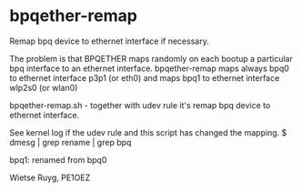 # bpqether-remap
Remap bpq device to ethernet interface if necessary.

The problem is that BPQETHER maps randomly on each bootup a particular bpq interface to an ethernet interface.
bpqether-remap maps always bpq0 to ethernet interface p3p1 (or eth0)
and maps bpq1 to ethernet interface wlp2s0 (or wlan0)


bpqether-remap.sh - together with udev rule it's remap bpq device to ethernet interface.

See kernel log if the udev rule and this script has changed the mapping.
$ dmesg | grep rename | grep bpq

bpq1: renamed from bpq0

Wietse Ruyg, PE1OEZ
